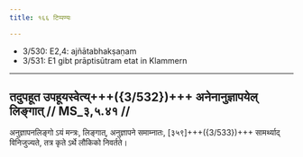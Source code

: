 ```yaml
---
title: १६६ टिप्पण्यः

---
```

- 3/530: E2,4: ajñātabhakṣaṇam
- 3/531: E1 gibt prāptisūtram etat in Klammern

____________________________________________


## तदुपहूत उपहूयस्वेत्य्+++({3/532})+++ अनेनानुज्ञापयेल् लिङ्गात् // MS_३,५.४१ //

अनुज्ञापनलिङ्गो ऽयं मन्त्रः, लिङ्गात्, अनुज्ञापने समाम्नातः, [३५९]+++({3/533})+++ सामर्थ्याद् विनिजुज्यते, तत्र कृते ऽर्थे लौकिको निवर्तते।
